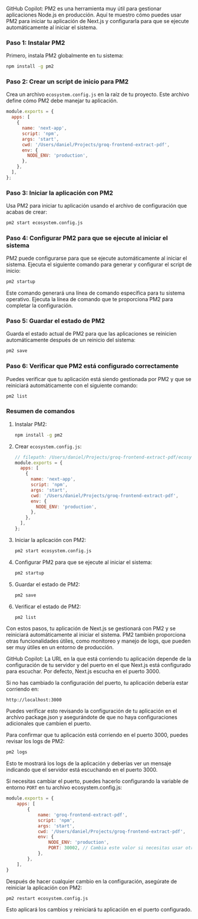 GitHub Copilot: PM2 es una herramienta muy útil para gestionar aplicaciones Node.js en producción. Aquí te muestro cómo puedes usar PM2 para iniciar tu aplicación de Next.js y configurarla para que se ejecute automáticamente al iniciar el sistema.

### Paso 1: Instalar PM2

Primero, instala PM2 globalmente en tu sistema:

```sh
npm install -g pm2
```

### Paso 2: Crear un script de inicio para PM2

Crea un archivo `ecosystem.config.js` en la raíz de tu proyecto. Este archivo define cómo PM2 debe manejar tu aplicación.

```javascript
module.exports = {
  apps: [
    {
      name: 'next-app',
      script: 'npm',
      args: 'start',
      cwd: '/Users/daniel/Projects/groq-frontend-extract-pdf',
      env: {
        NODE_ENV: 'production',
      },
    },
  ],
};
```

### Paso 3: Iniciar la aplicación con PM2

Usa PM2 para iniciar tu aplicación usando el archivo de configuración que acabas de crear:

```sh
pm2 start ecosystem.config.js
```

### Paso 4: Configurar PM2 para que se ejecute al iniciar el sistema

PM2 puede configurarse para que se ejecute automáticamente al iniciar el sistema. Ejecuta el siguiente comando para generar y configurar el script de inicio:

```sh
pm2 startup
```

Este comando generará una línea de comando específica para tu sistema operativo. Ejecuta la línea de comando que te proporciona PM2 para completar la configuración.

### Paso 5: Guardar el estado de PM2

Guarda el estado actual de PM2 para que las aplicaciones se reinicien automáticamente después de un reinicio del sistema:

```sh
pm2 save
```

### Paso 6: Verificar que PM2 está configurado correctamente

Puedes verificar que tu aplicación está siendo gestionada por PM2 y que se reiniciará automáticamente con el siguiente comando:

```sh
pm2 list
```

### Resumen de comandos

1. Instalar PM2:

    ```sh
    npm install -g pm2
    ```

2. Crear `ecosystem.config.js`:

    ```javascript
    // filepath: /Users/daniel/Projects/groq-frontend-extract-pdf/ecosystem.config.js
    module.exports = {
      apps: [
        {
          name: 'next-app',
          script: 'npm',
          args: 'start',
          cwd: '/Users/daniel/Projects/groq-frontend-extract-pdf',
          env: {
            NODE_ENV: 'production',
          },
        },
      ],
    };
    ```

3. Iniciar la aplicación con PM2:

    ```sh
    pm2 start ecosystem.config.js
    ```

4. Configurar PM2 para que se ejecute al iniciar el sistema:

    ```sh
    pm2 startup
    ```

5. Guardar el estado de PM2:

    ```sh
    pm2 save
    ```

6. Verificar el estado de PM2:

    ```sh
    pm2 list
    ```

Con estos pasos, tu aplicación de Next.js se gestionará con PM2 y se reiniciará automáticamente al iniciar el sistema. PM2 también proporciona otras funcionalidades útiles, como monitoreo y manejo de logs, que pueden ser muy útiles en un entorno de producción.

GitHub Copilot: La URL en la que está corriendo tu aplicación depende de la configuración de tu servidor y del puerto en el que Next.js está configurado para escuchar. Por defecto, Next.js escucha en el puerto 3000.

Si no has cambiado la configuración del puerto, tu aplicación debería estar corriendo en:

```
http://localhost:3000
```

Puedes verificar esto revisando la configuración de tu aplicación en el archivo package.json y asegurándote de que no haya configuraciones adicionales que cambien el puerto.

Para confirmar que tu aplicación está corriendo en el puerto 3000, puedes revisar los logs de PM2:

```sh
pm2 logs
```

Esto te mostrará los logs de la aplicación y deberías ver un mensaje indicando que el servidor está escuchando en el puerto 3000.

Si necesitas cambiar el puerto, puedes hacerlo configurando la variable de entorno `PORT` en tu archivo ecosystem.config.js:

```javascript
module.exports = {
    apps: [
        {
            name: 'groq-frontend-extract-pdf',
            script: 'npm',
            args: 'start',
            cwd: '/Users/daniel/Projects/groq-frontend-extract-pdf',
            env: {
                NODE_ENV: 'production',
                PORT: 30002, // Cambia este valor si necesitas usar otro puerto
            },
        },
    ],
}
```

Después de hacer cualquier cambio en la configuración, asegúrate de reiniciar la aplicación con PM2:

```sh
pm2 restart ecosystem.config.js
```

Esto aplicará los cambios y reiniciará tu aplicación en el puerto configurado.